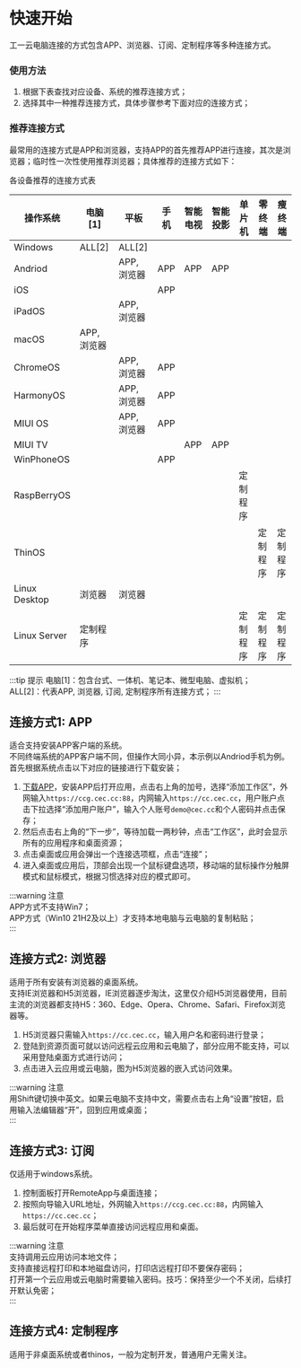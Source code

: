 # 快速开始

工一云电脑连接的方式包含APP、浏览器、订阅、定制程序等多种连接方式。
### 使用方法
1. 根据下表查找对应设备、系统的推荐连接方式；  
2. 选择其中一种推荐连接方式，具体步骤参考下面对应的连接方式；

### 推荐连接方式

最常用的连接方式是APP和浏览器，支持APP的首先推荐APP进行连接，其次是浏览器；临时性一次性使用推荐浏览器；具体推荐的连接方式如下：

<!-- <div align="center">各设备推荐的连接方式表</div> -->
<figcaption>各设备推荐的连接方式表</figcaption>

|操作系统       |电脑[1]                          |平板      |手机|智能电视|智能投影|单片机  |零终端|瘦终端|
|---------------|--------------------------------|----------|----|-------|-------|-------|---------|-------|
|Windows        |ALL[2]                           |ALL[2]   |   |       |       |          |       |       |
|Andriod        |                                |APP, 浏览器|APP|APP    |APP    |        |       |       |
|iOS            |                                |          |APP|        |       |        |       |       |
|iPadOS         |                                |APP, 浏览器|   |       |       |        |       |       |
|macOS          |APP, 浏览器                      |          |   |       |       |        |       |       |
|ChromeOS       |                                |APP, 浏览器|APP|        |       |        |       |       |
|HarmonyOS      |                                |APP, 浏览器|APP|        |       |        |       |       |
|MIUI OS       |                                |APP, 浏览器|APP|        |       |        |       |       |
|MIUI TV       |                                |           |   |APP     |APP       |        |       |     |
|WinPhoneOS     |                                |          |APP|         |       |        |       |       |
|RaspBerryOS    |                                |          |   |         |       |定制程序|       |       |
|ThinOS         |                                |           |  |         |       |       |定制程序|定制程序|
|Linux Desktop  |浏览器                          |浏览器     |   |         |       |       |       |       |
|Linux Server   |定制程序                        |           |  |         |       |定制程序|定制程序|定制程序|

:::tip 提示
电脑[1]：包含台式、一体机、笔记本、微型电脑、虚拟机；    
ALL[2]：代表APP, 浏览器, 订阅, 定制程序所有连接方式；
:::
<!-- * Windows+台式/笔记本/微型电脑：浏览器、IE浏览器、订阅
* Andriod/HarmonyOS/iOS+手机：APP客户端
* Andriod/HarmonyOS/iPadOS/macOS/ChromeOS+平板/一体机/笔记本：APP客户端、浏览器
* Linux Desktop(RaspBerryOS, Ubuntu, Debian, Centos, Redhat...)+单片机/虚拟机/台式/笔记本/微型电脑：浏览器
* Linux Server(RaspBerryOS, Ubuntu, Debian, Centos, Redhat...)+单片机/虚拟机/台式/笔记本/微型电脑：定制程序
* ThinOS(Dell, HP...)+瘦客户端：定制程序 -->

## 连接方式1: APP
适合支持安装APP客户端的系统。   
不同终端系统的APP客户端不同，但操作大同小异，本示例以Andriod手机为例。首先根据系统点击以下对应的链接进行下载安装；
1. [下载APP](/download)，安装APP后打开应用，点击右上角的加号，选择“添加工作区”，外网输入`https://ccg.cec.cc:88`，内网输入`https://cc.cec.cc`，用户账户点击下拉选择“添加用户账户”，输入个人账号`demo@cec.cc`和个人密码并点击保存；
2. 然后点击右上角的“下一步”，等待加载一两秒钟，点击“工作区”，此时会显示所有的应用程序和桌面资源；
3. 点击桌面或应用会弹出一个连接选项框，点击“连接”；
4. 进入桌面或应用后，顶部会出现一个鼠标键盘选项，移动端的鼠标操作分触屏模式和鼠标模式，根据习惯选择对应的模式即可。

:::warning 注意  
APP方式不支持Win7；       
APP方式（Win10 21H2及以上）才支持本地电脑与云电脑的复制粘贴；   
:::

## 连接方式2: 浏览器
适用于所有安装有浏览器的桌面系统。  
支持IE浏览器和H5浏览器，IE浏览器逐步淘汰，这里仅介绍H5浏览器使用，目前主流的浏览器都支持H5：360、Edge、Opera、Chrome、Safari、Firefox浏览器等。
1. H5浏览器只需输入`https://cc.cec.cc`，输入用户名和密码进行登录；  
2. 登陆到资源页面可就以访问远程云应用和云电脑了，部分应用不能支持，可以采用登陆桌面方式进行访问；
3. 点击进入云应用或云电脑，图为H5浏览器的嵌入式访问效果。

:::warning 注意  
用Shift键切换中英文。如果云电脑不支持中文，需要点击右上角“设置”按钮，启用输入法编辑器“开”，回到应用或桌面；  
:::

## 连接方式3: 订阅
仅适用于windows系统。  
1. 控制面板打开RemoteApp与桌面连接；
2. 按照向导输入URL地址，外网输入`https://ccg.cec.cc:88`，内网输入`https://cc.cec.cc`；
3. 最后就可在开始程序菜单直接访问远程应用和桌面。

:::warning 注意  
支持调用云应用访问本地文件；  
支持直接远程打印和本地磁盘访问，打印店远程打印不要保存密码；  
打开第一个云应用或云电脑时需要输入密码。技巧：保持至少一个不关闭，后续打开默认免密；  
:::


<!-- ## 连接方式4: IE浏览器
适用于具有IE浏览器的windows系统。  
Windows终端可以通过IE浏览器连接，实际是系统自带了“远程桌面连接”APP客户端工具，通过浏览器调用工具打开远程应用或桌面。  
注意：WinXP和Win7在非局域网环境下并不支持IE浏览器方式连接，请参照H5浏览器。

1. 打开IE浏览器，地址栏输入`https://cc.cec.cc`，输入用户名和密码进行登录；
2. 首次登录会提示保存密码，点击“是”，方便下次登陆；
3. 首次登录还会提示是否运行加载项，点击“允许”，可以实现更佳访问云应用和云桌面体验；
4. 非同域中电脑首次打开会提示信任发布者提示，勾选“不再询问我是否从此发布者进行远程连接”，可获得更佳的单点访问体验。 -->

## 连接方式4: 定制程序
适用于非桌面系统或者thinos，一般为定制开发，普通用户无需关注。


